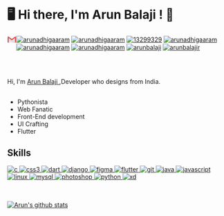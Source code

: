 # 🖥 Hi there, I'm Arun Balaji ! 👋

<a href="mailto:arunbalaji25062k@gmail.com">
  <img align="left" alt="Arun Balaji | gmail" width="21px" src="https://github.com/ArunBalajiR/ArunBalajiR/blob/master/assets/gmail.png" />
  
<a href="https://twitter.com/arunadhigaaram" target="blank"><img align="center" src="https://cdn.jsdelivr.net/npm/simple-icons@3.0.1/icons/twitter.svg" alt="arunadhigaaram" height="30" width="40" /></a>
<a href="https://linkedin.com/in/arunadhigaaram" target="blank"><img align="center" src="https://cdn.jsdelivr.net/npm/simple-icons@3.0.1/icons/linkedin.svg" alt="arunadhigaaram" height="30" width="40" /></a>
<a href="https://stackoverflow.com/users/13299329" target="blank"><img align="center" src="https://cdn.jsdelivr.net/npm/simple-icons@3.0.1/icons/stackoverflow.svg" alt="13299329" height="30" width="40" /></a>
<a href="https://fb.com/arunadhigaaram" target="blank"><img align="center" src="https://cdn.jsdelivr.net/npm/simple-icons@3.0.1/icons/facebook.svg" alt="arunadhigaaram" height="30" width="40" /></a>
<a href="https://instagram.com/arunadhigaaram" target="blank"><img align="center" src="https://cdn.jsdelivr.net/npm/simple-icons@3.0.1/icons/instagram.svg" alt="arunadhigaaram" height="30" width="40" /></a>
<a href="https://www.hackerrank.com/arunadhigaaram" target="blank"><img align="center" src="https://cdn.jsdelivr.net/npm/simple-icons@3.0.1/icons/hackerrank.svg" alt="arunadhigaaram" height="30" width="40" /></a>
<a href="https://codeforces.com/profile/arunbalaji" target="blank"><img align="center" src="https://cdn.jsdelivr.net/npm/simple-icons@3.0.1/icons/codeforces.svg" alt="arunbalaji" height="30" width="40" /></a>
<a href="https://www.leetcode.com/arunbalajir" target="blank"><img align="center" src="https://cdn.jsdelivr.net/npm/simple-icons@3.0.1/icons/leetcode.svg" alt="arunbalajir" height="30" width="40" /></a>



<br />
<br />

Hi, I'm  [Arun Balaji ](https://www.linkedin.com/in/arun-balaji-r-57400a181/) ,Developer who designs from India.

## 

- Pythonista
- Web Fanatic
- Front-End development
- UI Crafting
- Flutter 


## Skills
<p align="left"> <a href="https://www.cprogramming.com/" target="_blank"> <img src="https://devicons.github.io/devicon/devicon.git/icons/c/c-original.svg" alt="c" width="40" height="40"/> </a> <a href="https://www.w3schools.com/css/" target="_blank"> <img src="https://devicons.github.io/devicon/devicon.git/icons/css3/css3-original-wordmark.svg" alt="css3" width="40" height="40"/> </a> <a href="https://dart.dev" target="_blank"> <img src="https://www.vectorlogo.zone/logos/dartlang/dartlang-icon.svg" alt="dart" width="40" height="40"/> </a> <a href="https://www.djangoproject.com/" target="_blank"> <img src="https://devicons.github.io/devicon/devicon.git/icons/django/django-original.svg" alt="django" width="40" height="40"/> </a> <a href="https://www.figma.com/" target="_blank"> <img src="https://www.vectorlogo.zone/logos/figma/figma-icon.svg" alt="figma" width="40" height="40"/> </a> <a href="https://flutter.dev" target="_blank"> <img src="https://www.vectorlogo.zone/logos/flutterio/flutterio-icon.svg" alt="flutter" width="40" height="40"/> </a> <a href="https://git-scm.com/" target="_blank"> <img src="https://www.vectorlogo.zone/logos/git-scm/git-scm-icon.svg" alt="git" width="40" height="40"/> </a> <a href="https://www.java.com" target="_blank"> <img src="https://devicons.github.io/devicon/devicon.git/icons/java/java-original-wordmark.svg" alt="java" width="40" height="40"/> </a> <a href="https://developer.mozilla.org/en-US/docs/Web/JavaScript" target="_blank"> <img src="https://devicons.github.io/devicon/devicon.git/icons/javascript/javascript-original.svg" alt="javascript" width="40" height="40"/> </a> <a href="https://www.linux.org/" target="_blank"> <img src="https://devicons.github.io/devicon/devicon.git/icons/linux/linux-original.svg" alt="linux" width="40" height="40"/> </a> <a href="https://www.mysql.com/" target="_blank"> <img src="https://devicons.github.io/devicon/devicon.git/icons/mysql/mysql-original-wordmark.svg" alt="mysql" width="40" height="40"/> </a> <a href="https://www.photoshop.com/en" target="_blank"> <img src="https://devicons.github.io/devicon/devicon.git/icons/photoshop/photoshop-plain.svg" alt="photoshop" width="40" height="40"/> </a> <a href="https://www.python.org" target="_blank"> <img src="https://devicons.github.io/devicon/devicon.git/icons/python/python-original.svg" alt="python" width="40" height="40"/> </a> <a href="https://www.adobe.com/products/xd.html" target="_blank"> <img src="https://cdn.worldvectorlogo.com/logos/adobe-xd.svg" alt="xd" width="40" height="40"/> </a>
</br>

</br>
</br>

[![Arun's github stats](https://github-readme-stats.vercel.app/api?username=ArunBalajiR&show_icons=true&title_color=fff&icon_color=79ff97&text_color=9f9f9f&bg_color=151515)](https://github.com/anuraghazra/github-readme-stats)







